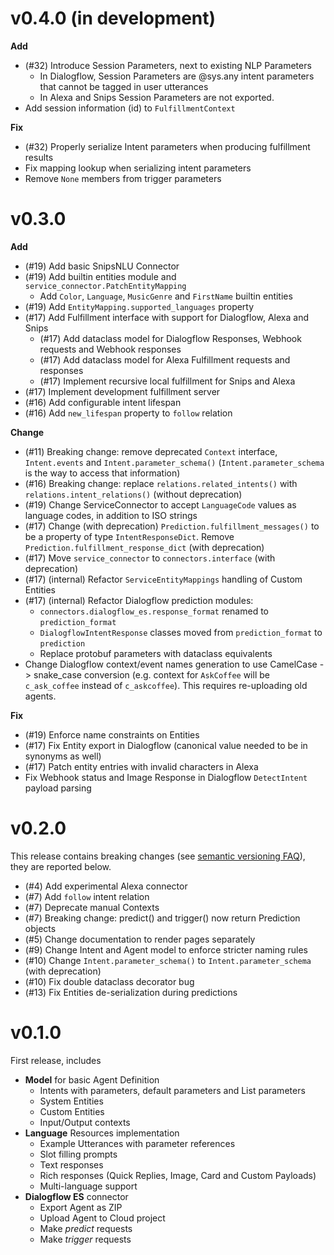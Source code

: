 # v0.4.0 (in development)

**Add**

* (#32) Introduce Session Parameters, next to existing NLP Parameters
  * In Dialogflow, Session Parameters are @sys.any intent parameters that cannot
    be tagged in user utterances
  * In Alexa and Snips Session Parameters are not exported.
* Add session information (id) to `FulfillmentContext`

**Fix**

* (#32) Properly serialize Intent parameters when producing fulfillment results
* Fix mapping lookup when serializing intent parameters
* Remove `None` members from trigger parameters

# v0.3.0

**Add**

* (#19) Add basic SnipsNLU Connector
* (#19) Add builtin entities module and `service_connector.PatchEntityMapping`
    * Add `Color`, `Language`, `MusicGenre` and `FirstName` builtin entities
* (#19) Add `EntityMapping.supported_languages` property
* (#17) Add Fulfillment interface with support for Dialogflow, Alexa and Snips
  * (#17) Add dataclass model for Dialogflow Responses, Webhook requests and
    Webhook responses
  * (#17) Add dataclass model for Alexa Fulfillment requests and responses
  * (#17) Implement recursive local fulfillment for Snips and Alexa
* (#17) Implement development fulfillment server
* (#16) Add configurable intent lifespan
* (#16) Add `new_lifespan` property to `follow` relation

**Change**

* (#11) Breaking change: remove deprecated `Context` interface, `Intent.events`
  and `Intent.parameter_schema()` (`Intent.parameter_schema` is the way to
  access that information)
* (#16) Breaking change: replace `relations.related_intents()` with
  `relations.intent_relations()` (without deprecation)
* (#19) Change ServiceConnector to accept `LanguageCode` values as language
  codes, in addition to ISO strings
* (#17) Change (with deprecation) `Prediction.fulfillment_messages()` to be a
  property of type `IntentResponseDict`. Remove
  `Prediction.fulfillment_response_dict` (with deprecation)
* (#17) Move `service_connector` to `connectors.interface` (with deprecation)
* (#17) (internal) Refactor `ServiceEntityMappings` handling of Custom Entities 
* (#17) (internal) Refactor Dialogflow prediction modules:
    * `connectors.dialogflow_es.response_format` renamed to `prediction_format`
    * `DialogflowIntentResponse` classes moved from `prediction_format` to
      `prediction` 
    * Replace protobuf parameters with dataclass equivalents
* Change Dialogflow context/event names generation to use CamelCase ->
  snake_case conversion (e.g. context for `AskCoffee` will be `c_ask_coffee`
  instead of `c_askcoffee`). This requires re-uploading old agents.

**Fix**

* (#19) Enforce name constraints on Entities
* (#17) Fix Entity export in Dialogflow (canonical value needed to be in
  synonyms as well)
* (#17) Patch entity entries with invalid characters in Alexa
* Fix Webhook status and Image Response in Dialogflow `DetectIntent` payload parsing

# v0.2.0

This release contains breaking changes (see [semantic versioning FAQ](https://semver.org/#doesnt-this-discourage-rapid-development-and-fast-iteration)), they are reported below.

* (#4) Add experimental Alexa connector
* (#7) Add `follow` intent relation
* (#7) Deprecate manual Contexts
* (#7) Breaking change: predict() and trigger() now return Prediction objects
* (#5) Change documentation to render pages separately
* (#9) Change Intent and Agent model to enforce stricter naming rules
* (#10) Change `Intent.parameter_schema()` to `Intent.parameter_schema` (with deprecation)
* (#10) Fix double dataclass decorator bug
* (#13) Fix Entities de-serialization during predictions

# v0.1.0

First release, includes

* **Model** for basic Agent Definition
    * Intents with parameters, default parameters and List parameters
    * System Entities
    * Custom Entities
    * Input/Output contexts
* **Language** Resources implementation
    * Example Utterances with parameter references
    * Slot filling prompts
    * Text responses
    * Rich responses (Quick Replies, Image, Card and Custom Payloads)
    * Multi-language support 
* **Dialogflow ES** connector
    * Export Agent as ZIP
    * Upload Agent to Cloud project
    * Make *predict* requests
    * Make *trigger* requests
    